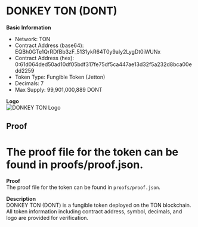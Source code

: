 # DONKEY TON (DONT)

**Basic Information**
- Network: TON  
- Contract Address (base64): EQBh0GTe1QrRDfBb3zF_5131ykR64T0y9aIy2LygDt0iWUNx  
- Contract Address (hex): 0:61d064ded50ad10df05bdf317fe75df5ca447ae13d32f5a232d8bca00edd2259  
- Token Type: Fungible Token (Jetton)  
- Decimals: 7  
- Max Supply: 99,901,000,889 DONT  

**Logo**  
![DONKEY TON Logo](assets/logo.png)

## Proof
The proof file for the token can be found in proofs/proof.json.
=======
**Proof**  
The proof file for the token can be found in `proofs/proof.json`.

**Description**  
DONKEY TON (DONT) is a fungible token deployed on the TON blockchain.  
All token information including contract address, symbol, decimals, and logo are provided for verification.
